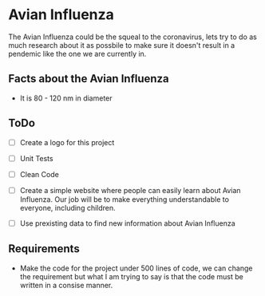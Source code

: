 # Avian Influenza

The Avian Influenza could be the squeal to the coronavirus, lets try to do as much research about it as possbile to make sure it doesn't result in a pendemic like the one we are currently in. 

## Facts about the Avian Influenza 
* It is 80 - 120 nm in diameter

## ToDo 

- [ ]  Create a logo for this project

- [ ]  Unit Tests 

- [ ]  Clean Code

- [ ] Create a simple website where people can easily learn about Avian Influenza. Our job will be to make everything understandable to everyone, including children.

- [ ] Use prexisting data to find new information about Avian Influenza

## Requirements
* Make the code for the project under 500 lines of code, we can change the requirement but what I am trying to say is that the code must be written in a consise manner.

